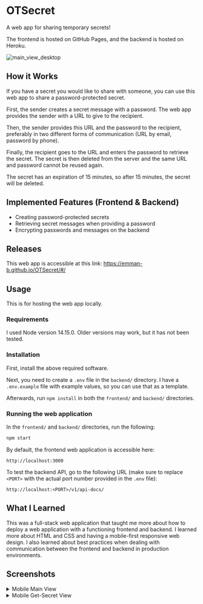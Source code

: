 # OTSecret

A web app for sharing temporary secrets!

The frontend is hosted on GitHub Pages, and the backend is hosted on Heroku.

![main_view_desktop](https://user-images.githubusercontent.com/34151856/131023835-7b37d05d-338e-4406-809d-599fd56cd406.png)

## How it Works
If you have a secret you would like to share with someone, you can use this web app to share a password-protected secret.

First, the sender creates a secret message with a password. The web app provides the sender with a URL to give to the recipient.

Then, the sender provides this URL and the password to the recipient, preferably in two different forms of communication (URL by email, password by phone).

Finally, the recipient goes to the URL and enters the password to retrieve the secret. The secret is then deleted from the server and the same URL and password cannot be reused again.

The secret has an expiration of 15 minutes, so after 15 minutes, the secret will be deleted.

## Implemented Features (Frontend & Backend)
- Creating password-protected secrets
- Retrieving secret messages when providing a password
- Encrypting passwords and messages on the backend

## Releases
This web app is accessible at this link: https://emman-b.github.io/OTSecret/#/

## Usage
This is for hosting the web app locally.

### Requirements
I used Node version 14.15.0. Older versions may work, but it has not been tested.

### Installation
First, install the above required software.

Next, you need to create a `.env` file in the `backend/` directory. I have a `.env.example` file with example values, so you can use that as a template.

Afterwards, run `npm install` in both the `frontend/` and `backend/` directories.

### Running the web application
In the `frontend/` and `backend/` directories, run the following:
```bash
npm start
```

By default, the frontend web application is accessible here:
```
http://localhost:3000
```

To test the backend API, go to the following URL (make sure to replace `<PORT>` with the actual port number provided in the `.env` file):
```
http://localhost:<PORT>/v1/api-docs/
```
## What I Learned
This was a full-stack web application that taught me more about how to deploy a web application with a functioning frontend and backend. I learned more about HTML and CSS and having a mobile-first responsive web design. I also learned about best practices when dealing with communication between the frontend and backend in production environments.

## Screenshots
<details>
    <summary>Mobile Main View</summary>

![mobile_main_view](https://user-images.githubusercontent.com/34151856/131024235-b16eba42-7841-4416-8daa-90cab6c6643a.png)
</details>
<details>
    <summary>Mobile Get-Secret View</summary>

![mobile_getsecret_view](https://user-images.githubusercontent.com/34151856/131024090-ad07efcd-9aed-44a4-a362-3ad75c38973d.png)
</details>
